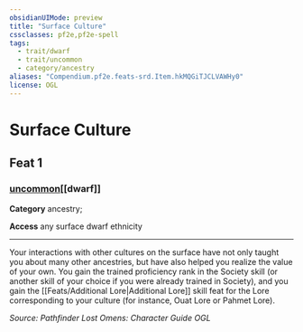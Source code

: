 ```yaml
---
obsidianUIMode: preview
title: "Surface Culture"
cssclasses: pf2e,pf2e-spell
tags:
  - trait/dwarf
  - trait/uncommon
  - category/ancestry
aliases: "Compendium.pf2e.feats-srd.Item.hkMQGiTJCLVAWHy0"
license: OGL
---
```

# Surface Culture
## Feat 1
### [uncommon](uncommon "Uncommon Rarity Trait")[[dwarf]]

**Category** ancestry; 




**Access** any surface dwarf ethnicity

* * *

Your interactions with other cultures on the surface have not only taught you about many other ancestries, but have also helped you realize the value of your own. You gain the trained proficiency rank in the Society skill (or another skill of your choice if you were already trained in Society), and you gain the [[Feats/Additional Lore|Additional Lore]] skill feat for the Lore corresponding to your culture (for instance, Ouat Lore or Pahmet Lore).

*Source: Pathfinder Lost Omens: Character Guide*
*OGL*
